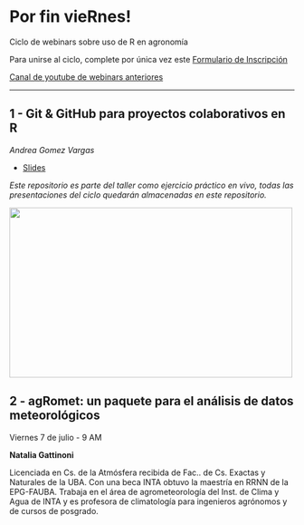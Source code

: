 # Por fin vieRnes!

Ciclo de webinars sobre uso de R en agronomía

Para unirse al ciclo, complete por única vez este [Formulario de Inscripción](https://forms.gle/9YjHBWdDdfneTEMA8)

[Canal de youtube de webinars anteriores](https://www.youtube.com/playlist?list=PLUa2kfhXYC3Q4t_RcqeIFKxTDXfhtacPN) 

---
## 1 - Git & GitHub para proyectos colaborativos en R 

*Andrea Gomez Vargas*

- [Slides](https://github.com/SoyAndrea/Porfinviernes/blob/main/Git%20y%20Github%20-%209%20de%20junio/9.06.2023%20Github%20para%20proyectos%20colaborativos%20en%20R%20.pdf)

_Este repositorio es parte del taller como ejercicio práctico en vivo, todas las presentaciones del ciclo quedarán almacenadas en este repositorio._

<img src='https://soyandrea.netlify.app/publication/renagro/featured_hu804c6be0e60879cdae4ec787ac45fbf5_220403_720x0_resize_lanczos_2.png' width="500" height="300">

## 2 - agRomet: un paquete para el análisis de datos meteorológicos

Viernes 7 de julio - 9 AM

**Natalia Gattinoni**

Licenciada en Cs. de la Atmósfera recibida de Fac.. de Cs. Exactas y Naturales de la UBA. Con una beca INTA obtuvo la maestría en RRNN de la EPG-FAUBA. Trabaja en el área de agrometeorología del Inst. de Clima y Agua de INTA y es profesora de climatología para ingenieros agrónomos y de cursos de posgrado.



 
